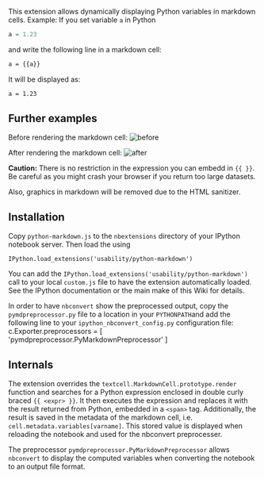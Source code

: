 This extension allows dynamically displaying Python variables in markdown cells.
Example:
If you set variable `a` in Python
```Python
a = 1.23
```
and write the following line in a markdown cell:
```Markdown
a = {{a}}
```
It will be displayed as:
```Markdown
a = 1.23
```

## Further examples
Before rendering the markdown cell:
![before](https://raw.github.com/ipython-contrib/IPython-notebook-extensions/master/wiki-images/python-markdown-pre.png)

After rendering the markdown cell:
![after](https://raw.github.com/ipython-contrib/IPython-notebook-extensions/master/wiki-images/python-markdown-post.png)


**Caution:** There is no restriction in the expression you can embedd in `{{ }}`. Be careful as you might crash your browser if you return too large datasets.

Also, graphics in markdown will be removed due to the HTML sanitizer.

## Installation
Copy `python-markdown.js` to the `nbextensions` directory of your IPython notebook server.
Then load the using
```%javascript
IPython.load_extensions('usability/python-markdown')
```
You can add the `IPython.load_extensions('usability/python-markdown')` call to your local `custom.js` file to have the extension automatically loaded. See the IPython documentation or the main make of this Wiki for details.

In order to have `nbconvert` show the preprocessed output, copy the `pymdpreprocessor.py` file to a location in your `PYTHONPATH`and add the following line to your `ipython_nbconvert_config.py` configuration file:
c.Exporter.preprocessors = [ 'pymdpreprocessor.PyMarkdownPreprocessor' ]

## Internals
The extension overrides the `textcell.MarkdownCell.prototype.render` function and searches for a Python expression enclosed in double curly braced `{{ <expr> }}`. It then executes the expression and replaces it with the result returned from Python, embedded in a `<span>` tag.
Additionally, the result is saved in the metadata of the markdown cell, i.e. `cell.metadata.variables[varname]`. This stored value is displayed when reloading the notebook and used for the nbconvert preprocesser.

The preprocessor `pymdpreprocessor.PyMarkdownPreprocessor` allows `nbconvert` to display the computed variables when converting the notebook to an output file format.

